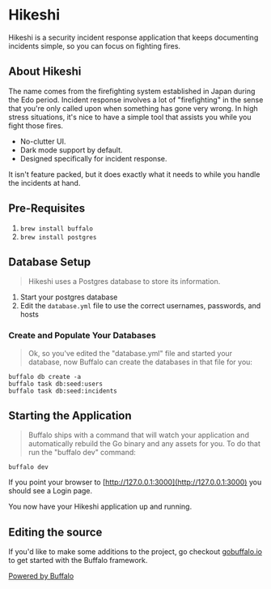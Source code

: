 # Hikeshi

Hikeshi is a security incident response application that keeps documenting incidents simple, so you can focus on fighting fires. 


## About Hikeshi

The name comes from the firefighting system established in Japan during the Edo period. Incident response involves a lot of "firefighting" in the sense that you're only called upon when something has gone very wrong. In high stress situations, it's nice to have a simple tool that assists you while you fight those fires.

- No-clutter UI. 
- Dark mode support by default.
- Designed specifically for incident response.

It isn't feature packed, but it does exactly what it needs to while you handle the incidents at hand.


## Pre-Requisites

1. `brew install buffalo`
2. `brew install postgres`

## Database Setup

> Hikeshi uses a Postgres database to store its information. 

1. Start your postgres database
1. Edit the `database.yml` file to use the correct usernames, passwords, and hosts 

### Create and Populate Your Databases

> Ok, so you've edited the "database.yml" file and started your database, now Buffalo can create the databases in that file for you:

```shell
buffalo db create -a
buffalo task db:seed:users
buffalo task db:seed:incidents
```

## Starting the Application

> Buffalo ships with a command that will watch your application and automatically rebuild the Go binary and any assets for you. To do that run the "buffalo dev" command:

```shell
buffalo dev
```

If you point your browser to [http://127.0.0.1:3000](http://127.0.0.1:3000) you should see a Login page.

You now have your Hikeshi application up and running.

## Editing the source

If you'd like to make some additions to the project, go checkout [gobuffalo.io](http://gobuffalo.io) to get started with the Buffalo framework.

[Powered by Buffalo](http://gobuffalo.io)
